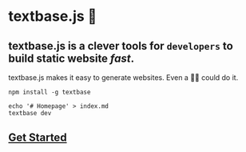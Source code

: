 # textbase.js 🧬

## textbase.js is a clever tools for `developers` to build static website _fast_.

textbase.js makes it easy to generate websites. Even a 👶🏼 could do it.

```
npm install -g textbase
```

```
echo '# Homepage' > index.md
textbase dev
```

## [Get Started](/docs)
